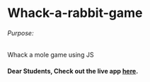 # Whack-a-rabbit-game

###### Purpose:
   Whack a mole game using JS

#### Dear Students, Check out the live app [here](https://kdeepika-brs.github.io/Whack-a-rabbit-game/).
